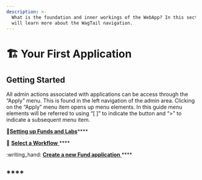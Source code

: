 ```yaml
---
description: >-
  What is the foundation and inner workings of the WebApp? In this section you
  will learn more about the WagTail navigation.
---
```


# 🏗 Your First Application

## **Getting Started**

All admin actions associated with applications can be access through the “Apply” menu. This is found in the left navigation of the admin area. Clicking on the “Apply” menu item opens up menu elements. In this guide menu elements will be referred to using “\[ ]” to indicate the button and “>” to indicate a subsequent menu item.

:wrench:[**Setting up Funds and Labs**](broken-reference)****

:ocean: [**Select a Workflow** ](broken-reference)****

:writing\_hand: [**Create a new Fund application** ](broken-reference)****

## ****





